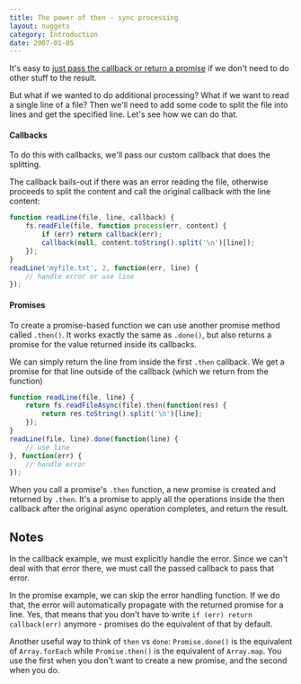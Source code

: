```yaml
---
title: The power of then - sync processing
layout: nuggets
category: Introduction
date: 2007-01-05
---
```


It's easy to [just pass the callback or return a promise](02-creating-new-functions.html)
if we don't need to do other stuff to the result. 

But what if we wanted to do additional processing? What if we want to read a 
single line of a file? Then we'll need to add some code to split the file into 
lines and get the specified line. Let's see how we can do that.

#### Callbacks

To do this with callbacks, we'll pass our custom callback that does the 
splitting. 

The callback bails-out if there was an error reading the file,
otherwise proceeds to split the content and call the original callback with 
the line content:

```js
function readLine(file, line, callback) {
	fs.readFile(file, function process(err, content) {
		if (err) return callback(err);
		callback(null, content.toString().split('\n')[line]);
	}); 
}
readLine('myfile.txt', 2, function(err, line) {
	// handle error or use line
});
```

#### Promises

To create a promise-based function we can use another promise method called 
`.then()`. It works exactly the same as `.done()`, but also returns a promise 
for the value returned inside its callbacks. 

We can simply return the line from inside the first `.then` callback. We get a 
promise for that line outside of the callback (which we return from the 
function)

```js
function readLine(file, line) {
	return fs.readFileAsync(file).then(function(res) {
		return res.toString().split('\n')[line];
	});
}
readLine(file, line).done(function(line) {
	// use line
}, function(err) {
	// handle error
});
```

When you call a promise's `.then` function, a new promise is created and returned
by `.then`. It's a promise to apply all the operations inside the then callback
after the original async operation completes, and return the result.

## Notes

In the callback example, we must explicitly handle the error. Since we can't
deal with that error there, we must call the passed callback to pass that error. 

In the promise example, we can skip the error handling function. If we do that,
the error will automatically propagate with the returned promise for a line. 
Yes, that means that you don't have to write `if (err) return callback(err)`
anymore - promises do the equivalent of that by default.

Another useful way to think of `then` vs `done`: `Promise.done()` is the 
equivalent of `Array.forEach` while `Promise.then()` is the equivalent of 
`Array.map`. You use the first when you don't want to create a new promise, and 
the second when you do.
